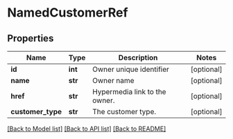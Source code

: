 # NamedCustomerRef

## Properties
Name | Type | Description | Notes
------------ | ------------- | ------------- | -------------
**id** | **int** | Owner unique identifier | [optional] 
**name** | **str** | Owner name | [optional] 
**href** | **str** | Hypermedia link to the owner. | [optional] 
**customer_type** | **str** | The customer type. | [optional] 

[[Back to Model list]](../README.md#documentation-for-models) [[Back to API list]](../README.md#documentation-for-api-endpoints) [[Back to README]](../README.md)

